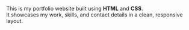 This is my portfolio website built using **HTML** and **CSS**.  
It showcases my work, skills, and contact details in a clean, responsive layout.
